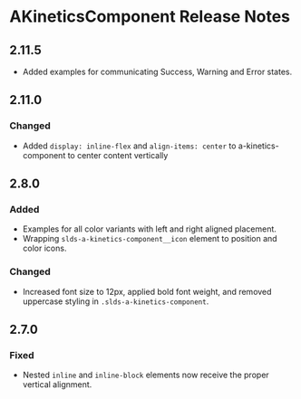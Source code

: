 <!-- Release notes authoring guidelines: http://keepachangelog.com/ -->

# AKineticsComponent Release Notes

<!-- ## [Unreleased] -->

## 2.11.5

- Added examples for communicating Success, Warning and Error states.

## 2.11.0

### Changed

- Added `display: inline-flex` and `align-items: center` to a-kinetics-component to center content vertically

## 2.8.0

### Added

- Examples for all color variants with left and right aligned placement.
- Wrapping `slds-a-kinetics-component__icon` element to position and color icons.

### Changed

- Increased font size to 12px, applied bold font weight, and removed uppercase styling in `.slds-a-kinetics-component`.

## 2.7.0

### Fixed

- Nested `inline` and `inline-block` elements now receive the proper vertical alignment.
